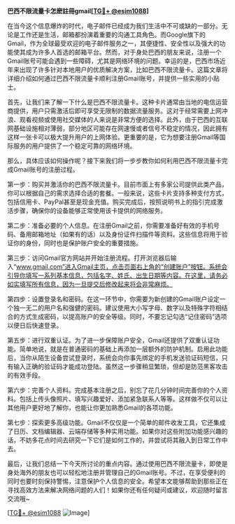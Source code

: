 **巴西不限流量卡怎麽註冊gmail[[TG💪+ @esim1088](https://t.me/s/esim1088)]**

在当今这个信息爆炸的时代，电子邮件已经成为我们生活中不可或缺的一部分。无论是工作还是生活，邮箱都扮演着重要的沟通工具角色。而Google旗下的Gmail，作为全球最受欢迎的电子邮件服务之一，其便捷性、安全性以及强大的功能使其成为许多人首选的邮箱平台。然而，对于身处巴西的朋友来说，注册一个Gmail账号可能会遇到一些障碍，尤其是网络环境的问题。幸运的是，巴西市场近年来出现了许多针对本地用户的优质解决方案，比如巴西不限流量卡。这篇文章将详细介绍如何通过巴西不限流量卡顺利注册Gmail账号，并提供一些实用的小贴士。

首先，让我们来了解一下什么是巴西不限流量卡。这种卡片通常由当地的电信运营商提供，用户只需激活后即可享受无限制的数据流量服务。这对于经常需要上网冲浪、观看视频或使用社交媒体的人来说是非常方便的选择。此外，由于巴西的互联网基础设施相对薄弱，部分地区可能存在网速慢或者信号不稳定的情况，因此拥有这样一张卡可以极大提升用户的上网体验。更重要的是，它为想要注册Gmail等国际服务的用户提供了一个稳定可靠的网络环境。

那么，具体应该如何操作呢？接下来我们将一步步教你如何利用巴西不限流量卡完成Gmail账号的注册过程。

第一步：购买并激活你的巴西不限流量卡。目前市面上有多家公司提供此类产品，你可以根据自己的需求选择合适的套餐。一般来说，这些卡片支持多种支付方式，包括信用卡、PayPal甚至是现金充值。购买完成后，按照说明书上的指引完成激活步骤，确保你的设备能够正常使用该卡提供的网络服务。

第二步：准备必要的个人信息。在注册Gmail之前，你需要准备好有效的手机号码、备用邮箱地址（如果有的话）以及身份证件扫描件等资料。这些信息将用于验证你的身份，同时也是保护账户安全的重要措施。

第三步：访问Gmail官方网站并开始注册流程。打开浏览器后输入“www.gmail.com”进入Gmail主页，点击页面右上角的“创建账户”按钮。系统会引导你填写一系列基本信息，包括名字、姓氏、出生日期等内容。在这里，请务必如实填写所有信息，因为一旦提交后修改起来将会非常麻烦。

第四步：设置登录名和密码。在这一环节中，你需要为新创建的Gmail账户设定一个独一无二的用户名和强健的密码。建议使用大小写字母、数字以及特殊字符相结合的方式生成密码，以提高账户的安全等级。同时，不要忘记勾选“记住密码”选项以便日后快速登录。

第五步：进行双重认证。为了进一步保障账户安全，Gmail还提供了双重认证功能。简单地说，就是在普通密码的基础上再添加一层额外的防护机制。启用此功能后，当你从陌生设备尝试登录时，系统会向你事先绑定的手机发送验证码短信，只有输入正确的验证码才能成功登陆。虽然这一步骤稍显繁琐，但却是防范黑客攻击的有效手段。

第六步：完善个人资料。完成基本注册之后，别忘了花几分钟时间完善你的个人资料。包括上传头像照片、填写兴趣爱好、添加紧急联系人等等。这样做不仅可以让其他用户更好地了解你，也能让你更加熟悉Gmail的各项功能。

第七步：探索更多高级功能。Gmail不仅仅是一个简单的邮件收发工具，它还集成了日历、文档编辑器、云端存储等多种实用功能。如果你对这些附加功能感兴趣的话，不妨多花点时间去研究一下它们是如何工作的，并尝试将其融入到日常工作中去。

最后，让我们总结一下今天所讨论的重点内容。通过使用巴西不限流量卡，即使是身处海外的朋友也可以轻松地注册并管理自己的Gmail账号。不过，在享受便利的同时也要时刻保持警惕，注意保护个人信息的安全。希望本文能够帮助到那些正在寻找高效方法来解决网络问题的人们！如果你还有任何疑问或建议，欢迎随时留言交流哦~

[[TG💪+ @esim1088](https://t.me/s/esim1088) ![Image](https://i.postimg.cc/4NQfJmqS/Snipaste-2025-05-13-00-14-12.png)]